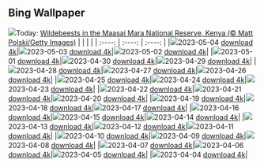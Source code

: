 ## Bing Wallpaper
![](./wallpaper/2023-05-04.jpg)Today: [Wildebeests in the Maasai Mara National Reserve, Kenya (© Matt Polski/Getty Images)](./wallpaper/2023-05-04.jpg)
|      |      |      |
| :----: | :----: | :----: |
|![](./wallpaper/2023-05-04_sm.jpg)2023-05-04 [download 4k](./wallpaper/2023-05-04.jpg)|![](./wallpaper/2023-05-03_sm.jpg)2023-05-03 [download 4k](./wallpaper/2023-05-03.jpg)|![](./wallpaper/2023-05-02_sm.jpg)2023-05-02 [download 4k](./wallpaper/2023-05-02.jpg)|
|![](./wallpaper/2023-05-01_sm.jpg)2023-05-01 [download 4k](./wallpaper/2023-05-01.jpg)|![](./wallpaper/2023-04-30_sm.jpg)2023-04-30 [download 4k](./wallpaper/2023-04-30.jpg)|![](./wallpaper/2023-04-29_sm.jpg)2023-04-29 [download 4k](./wallpaper/2023-04-29.jpg)|
|![](./wallpaper/2023-04-28_sm.jpg)2023-04-28 [download 4k](./wallpaper/2023-04-28.jpg)|![](./wallpaper/2023-04-27_sm.jpg)2023-04-27 [download 4k](./wallpaper/2023-04-27.jpg)|![](./wallpaper/2023-04-26_sm.jpg)2023-04-26 [download 4k](./wallpaper/2023-04-26.jpg)|
|![](./wallpaper/2023-04-25_sm.jpg)2023-04-25 [download 4k](./wallpaper/2023-04-25.jpg)|![](./wallpaper/2023-04-24_sm.jpg)2023-04-24 [download 4k](./wallpaper/2023-04-24.jpg)|![](./wallpaper/2023-04-23_sm.jpg)2023-04-23 [download 4k](./wallpaper/2023-04-23.jpg)|
|![](./wallpaper/2023-04-22_sm.jpg)2023-04-22 [download 4k](./wallpaper/2023-04-22.jpg)|![](./wallpaper/2023-04-21_sm.jpg)2023-04-21 [download 4k](./wallpaper/2023-04-21.jpg)|![](./wallpaper/2023-04-20_sm.jpg)2023-04-20 [download 4k](./wallpaper/2023-04-20.jpg)|
|![](./wallpaper/2023-04-19_sm.jpg)2023-04-19 [download 4k](./wallpaper/2023-04-19.jpg)|![](./wallpaper/2023-04-18_sm.jpg)2023-04-18 [download 4k](./wallpaper/2023-04-18.jpg)|![](./wallpaper/2023-04-17_sm.jpg)2023-04-17 [download 4k](./wallpaper/2023-04-17.jpg)|
|![](./wallpaper/2023-04-16_sm.jpg)2023-04-16 [download 4k](./wallpaper/2023-04-16.jpg)|![](./wallpaper/2023-04-15_sm.jpg)2023-04-15 [download 4k](./wallpaper/2023-04-15.jpg)|![](./wallpaper/2023-04-14_sm.jpg)2023-04-14 [download 4k](./wallpaper/2023-04-14.jpg)|
|![](./wallpaper/2023-04-13_sm.jpg)2023-04-13 [download 4k](./wallpaper/2023-04-13.jpg)|![](./wallpaper/2023-04-12_sm.jpg)2023-04-12 [download 4k](./wallpaper/2023-04-12.jpg)|![](./wallpaper/2023-04-11_sm.jpg)2023-04-11 [download 4k](./wallpaper/2023-04-11.jpg)|
|![](./wallpaper/2023-04-10_sm.jpg)2023-04-10 [download 4k](./wallpaper/2023-04-10.jpg)|![](./wallpaper/2023-04-09_sm.jpg)2023-04-09 [download 4k](./wallpaper/2023-04-09.jpg)|![](./wallpaper/2023-04-08_sm.jpg)2023-04-08 [download 4k](./wallpaper/2023-04-08.jpg)|
|![](./wallpaper/2023-04-07_sm.jpg)2023-04-07 [download 4k](./wallpaper/2023-04-07.jpg)|![](./wallpaper/2023-04-06_sm.jpg)2023-04-06 [download 4k](./wallpaper/2023-04-06.jpg)|![](./wallpaper/2023-04-05_sm.jpg)2023-04-05 [download 4k](./wallpaper/2023-04-05.jpg)|
|![](./wallpaper/2023-04-04_sm.jpg)2023-04-04 [download 4k](./wallpaper/2023-04-04.jpg)|
